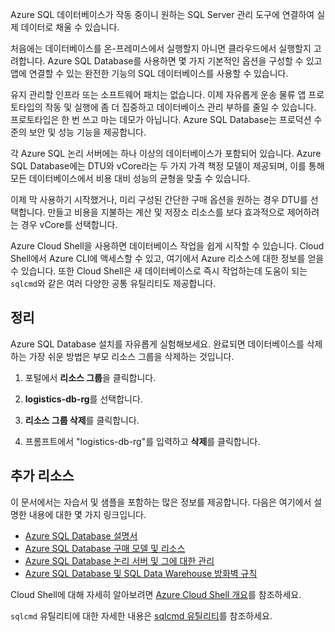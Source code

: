 Azure SQL 데이터베이스가 작동 중이니 원하는 SQL Server 관리 도구에 연결하여 실제 데이터로 채울 수 있습니다.

처음에는 데이터베이스를 온-프레미스에서 실행할지 아니면 클라우드에서 실행할지 고려합니다. Azure SQL Database를 사용하면 몇 가지 기본적인 옵션을 구성할 수 있고 앱에 연결할 수 있는 완전한 기능의 SQL 데이터베이스를 사용할 수 있습니다.

유지 관리할 인프라 또는 소프트웨어 패치는 없습니다. 이제 자유롭게 운송 물류 앱 프로토타입의 작동 및 실행에 좀 더 집중하고 데이터베이스 관리 부하를 줄일 수 있습니다. 프로토타입은 한 번 쓰고 마는 데모가 아닙니다. Azure SQL Database는 프로덕션 수준의 보안 및 성능 기능을 제공합니다.

각 Azure SQL 논리 서버에는 하나 이상의 데이터베이스가 포함되어 있습니다. Azure SQL Database에는 DTU와 vCore라는 두 가지 가격 책정 모델이 제공되며, 이를 통해 모든 데이터베이스에서 비용 대비 성능의 균형을 맞출 수 있습니다.

이제 막 사용하기 시작했거나, 미리 구성된 간단한 구매 옵션을 원하는 경우 DTU를 선택합니다. 만들고 비용을 지불하는 계산 및 저장소 리소스를 보다 효과적으로 제어하려는 경우 vCore를 선택합니다.

Azure Cloud Shell을 사용하면 데이터베이스 작업을 쉽게 시작할 수 있습니다. Cloud Shell에서 Azure CLI에 액세스할 수 있고, 여기에서 Azure 리소스에 대한 정보를 얻을 수 있습니다. 또한 Cloud Shell은 새 데이터베이스로 즉시 작업하는데 도움이 되는 `sqlcmd`와 같은 여러 다양한 공통 유틸리티도 제공합니다.

## <a name="clean-up"></a>정리

<!---TODO: Update for sandbox?--->

Azure SQL Database 설치를 자유롭게 실험해보세요. 완료되면 데이터베이스를 삭제하는 가장 쉬운 방법은 부모 리소스 그룹을 삭제하는 것입니다.

1. 포털에서 **리소스 그룹**을 클릭합니다.

1. **logistics-db-rg**를 선택합니다.

1. **리소스 그룹 삭제**를 클릭합니다.

1. 프롬프트에서 "logistics-db-rg"를 입력하고 **삭제**를 클릭합니다.

## <a name="additional-resources"></a>추가 리소스

이 문서에서는 자습서 및 샘플을 포함하는 많은 정보를 제공합니다. 다음은 여기에서 설명한 내용에 대한 몇 가지 링크입니다.

- [Azure SQL Database 설명서](https://docs.microsoft.com/azure/sql-database/)
- [Azure SQL Database 구매 모델 및 리소스](https://docs.microsoft.com/azure/sql-database/sql-database-service-tiers)
- [Azure SQL Database 논리 서버 및 그에 대한 관리](https://docs.microsoft.com/azure/sql-database/sql-database-logical-servers)
- [Azure SQL Database 및 SQL Data Warehouse 방화벽 규칙](https://docs.microsoft.com/azure/sql-database/sql-database-firewall-configure)

Cloud Shell에 대해 자세히 알아보려면 [Azure Cloud Shell 개요](https://docs.microsoft.com/azure/cloud-shell/overview)를 참조하세요.

`sqlcmd` 유틸리티에 대한 자세한 내용은 [sqlcmd 유틸리티](https://docs.microsoft.com/sql/tools/sqlcmd-utility?view=sql-server-2017)를 참조하세요.
